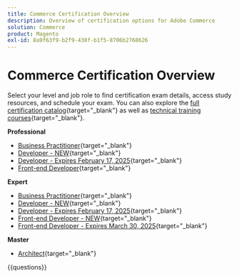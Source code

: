 ```yaml
---
title: Commerce Certification Overview
description: Overview of certification options for Adobe Commerce
solution: Commerce
product: Magento
exl-id: 8a9f63f9-b2f9-438f-b1f5-8706b2768626
---
```

# Commerce Certification Overview

Select your level and job role to find certification exam details, access study resources, and schedule your exam. You can also explore the [full certification catalog](https://certification.adobe.com/certifications){target="_blank"} as well as [technical training courses](https://certification.adobe.com/courses/?/courses){target="_blank"}.

**Professional**

* [Business Practitioner](https://certification.adobe.com/certification/business-practitioner-professional){target="_blank"} <!--AD0-E712-->
* [Developer - NEW](https://certification.adobe.com/certification/adobe-commerce-developer-professional-v2){target="_blank"} <!--AD0-E724-->
* [Developer - Expires February 17, 2025](https://certification.adobe.com/certification/commerce-developer-professional){target="_blank"} <!--AD0-E717-->
* [Front-end Developer](https://certification.adobe.com/certification/front-end-developer-professional){target="_blank"} <!--AD0-E721-->

**Expert**

* [Business Practitioner](https://certification.adobe.com/certification/adobe-commerce-business-practitioner-expert){target="_blank"} <!--AD0-E708-->
* [Developer - NEW](https://certification.adobe.com/certification/adobe-commerce-developer-expert-v2){target="_blank"} <!--AD0-E716-->
* [Developer - Expires February 17, 2025](https://certification.adobe.com/certification/adobe-commerce-developer-expert){target="_blank"} <!--AD0-E716-->
* [Front-end Developer - NEW](https://certification.adobe.com/certification/front-end-developer-expert-v2){target="_blank"} <!--AD0-E727-->
* [Front-end Developer - Expires March 30, 2025](https://certification.adobe.com/certification/front-end-developer-expert){target="_blank"} <!--AD0-E720-->

**Master**  

* [Architect](https://certification.adobe.com/certification/commerce-architect-master){target="_blank"} <!--AD0-E722-->

{{questions}}

